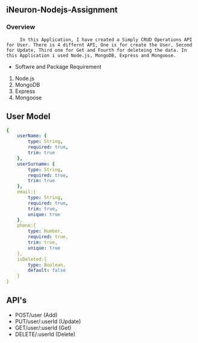 ## iNeuron-Nodejs-Assignment

### Overview
         In this Application, I have created a Simply CRUD Operations API for User. There is 4 differnt API, One is for create the User, Second for Update, Third one for Get and Fourth for deleteing the data. In this Application i used Node.js, MongoDB, Express and Mongoose.

- Softwre and Package Requirement

1. Node.js
2. MongoDB
3. Express
4. Mongoose

## User Model

```yaml
{
    userName: {
        type: String,
        required: true,
        trim: true
    },
    userSurname: {
        type: String,
        required: true,
        trim: true
    },
    email:{
        type: String,
        required: true,
        trim: true,
        unique: true
    },
    phone:{
        type: Number,
        required: true,
        trim: true,
        unique: true
    },
    isDeleted:{
        type: Boolean,
        default: false
    }
}
```
## API's

- POST/user (Add)
- PUT/user/:userId (Update)
- GET/user/:userId (Get)
- DELETE/:userId (Delete)
